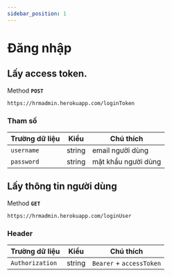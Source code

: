 ```yaml
---
sidebar_position: 1
---
```


# Đăng nhập

## Lấy access token.

Method **`POST`**

```shell
https://hrmadmin.herokuapp.com/loginToken
```

### Tham số

| Trường dữ liệu | Kiểu   | Chú thích           |
| -------------- | ------ | ------------------- |
| `username`     | string | email người dùng    |
| `password`     | string | mật khẩu người dùng |

## Lấy thông tin người dùng

Method **`GET`**

```shell
https://hrmadmin.herokuapp.com/loginUser
```

### Header
| Trường dữ liệu | Kiểu   | Chú thích           |
| -------------- | ------ | ------------------- |
| `Authorization`     | string | `Bearer` + `accessToken`   |

